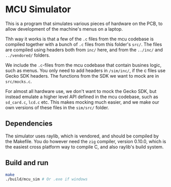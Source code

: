 # MCU Simulator

This is a program that simulates various pieces of hardware on the PCB,
to allow development of the machine's menus on a laptop.

Thh way it works is that a few of the `.c` files from
the mcu codebase is compiled together with a bunch of `.c` files from
this folder's `src/`. The files are compiled using headers both from `inc/` here,
and from the `../inc/` and `../vendored/` folders.

We include the `.c`-files from the mcu codebase that contain busines logic,
such as menus.
You only need to add headers in `/sim/inc/`, if the c files use
Gecko SDK headers. The functions from the SDK we want to mock are in `src/mocks.c`.

For almost all hardware use, we don't want to mock the Gecko SDK, but instead
emulate a higher level API defined in the mcu codebase, such as `sd_card.c`, `lcd.c` etc.
This makes mocking much easier, and we make our own versions of these files in the `sim/src/` folder.

## Dependencies
The simulator uses raylib, which is vendored, and should be compiled by the Makefile.
You do however need the `zig` compiler, version 0.10.0, which is the easiest cross platform way
to compile C, and also raylib's build system.

## Build and run

``` sh
make
./build/mcu_sim # Or .exe if windows
```

